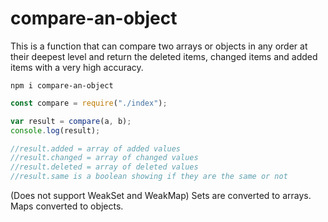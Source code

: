 # compare-an-object

This is a function that can compare two arrays or objects in any order at their deepest level and return the deleted items, changed items and added items with a very high accuracy.

```
npm i compare-an-object
```

```js
const compare = require("./index");

var result = compare(a, b);
console.log(result);

//result.added = array of added values
//result.changed = array of changed values
//result.deleted = array of deleted values
//result.same is a boolean showing if they are the same or not
```

(Does not support WeakSet and WeakMap) Sets are converted to arrays. Maps converted to objects.

